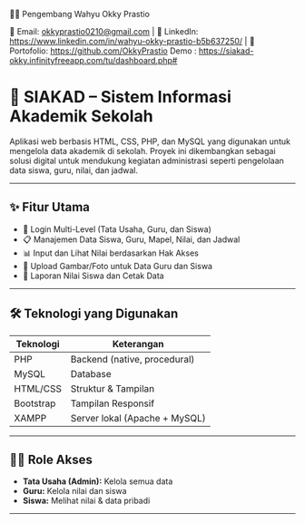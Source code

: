 👨‍💻 Pengembang
Wahyu Okky Prastio

📧 Email: okkyprastio0210@gmail.com  |  💼 LinkedIn: https://www.linkedin.com/in/wahyu-okky-prastio-b5b637250/  |  📁 Portofolio: https://github.com/OkkyPrastio
Demo : https://siakad-okky.infinityfreeapp.com/tu/dashboard.php#

# 📘 SIAKAD – Sistem Informasi Akademik Sekolah

Aplikasi web berbasis HTML, CSS, PHP, dan MySQL yang digunakan untuk mengelola data akademik di sekolah. Proyek ini dikembangkan sebagai solusi digital untuk mendukung kegiatan administrasi seperti pengelolaan data siswa, guru, nilai, dan jadwal.

---

## ✨ Fitur Utama

- 🔐 Login Multi-Level (Tata Usaha, Guru, dan Siswa)
- 📋 Manajemen Data Siswa, Guru, Mapel, Nilai, dan Jadwal
- 📊 Input dan Lihat Nilai berdasarkan Hak Akses
- 📁 Upload Gambar/Foto untuk Data Guru dan Siswa
- 🧾 Laporan Nilai Siswa dan Cetak Data

---

## 🛠️ Teknologi yang Digunakan

| Teknologi | Keterangan |
|-----------|------------|
| PHP       | Backend (native, procedural) |
| MySQL     | Database |
| HTML/CSS  | Struktur & Tampilan |
| Bootstrap | Tampilan Responsif |
| XAMPP     | Server lokal (Apache + MySQL) |

---

## 🧑‍💻 Role Akses

- **Tata Usaha (Admin):** Kelola semua data
- **Guru:** Kelola nilai dan siswa
- **Siswa:** Melihat nilai & data pribadi

---
